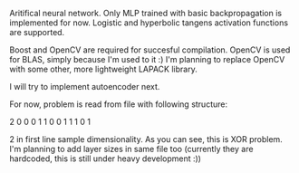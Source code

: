 Aritifical neural network. Only MLP trained with basic backpropagation is implemented for now. 
Logistic and hyperbolic tangens activation functions are supported.

Boost and OpenCV are required for succesful compilation. OpenCV is used for BLAS, simply because I'm used to it :)
I'm planning to replace OpenCV with some other, more lightweight LAPACK library.

I will try to implement autoencoder next.


For now, problem is read from file with following structure: 

2
0 0 0
1 1 0
0 1 1
1 0 1

2 in first line sample dimensionality. As you can see, this is XOR problem.
I'm planning to add layer sizes in same file too (currently they are hardcoded, this is still under heavy development :))
